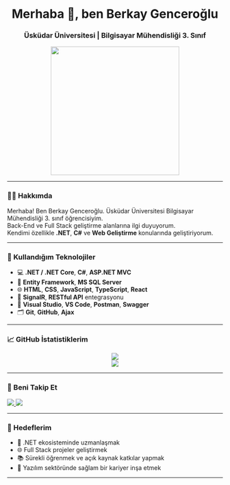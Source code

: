 <h1 align="center">Merhaba 👋, ben Berkay Genceroğlu</h1>
<h3 align="center">Üsküdar Üniversitesi | Bilgisayar Mühendisliği 3. Sınıf</h3>

<p align="center">
  <img src="https://media.giphy.com/media/qgQUggAC3Pfv687qPC/giphy.gif" width="300" />
</p>

---

### 🧑‍💻 Hakkımda

Merhaba! Ben Berkay Genceroğlu. Üsküdar Üniversitesi Bilgisayar Mühendisliği 3. sınıf öğrencisiyim.  
Back-End ve Full Stack geliştirme alanlarına ilgi duyuyorum.  
Kendimi özellikle **.NET**, **C#** ve **Web Geliştirme** konularında geliştiriyorum.

---

### 🚀 Kullandığım Teknolojiler

- 💻 **.NET / .NET Core**, **C#**, **ASP.NET MVC**
- 🧠 **Entity Framework**, **MS SQL Server**
- 🌐 **HTML**, **CSS**, **JavaScript**, **TypeScript**, **React**
- 🔌 **SignalR**, **RESTful API** entegrasyonu
- 🧰 **Visual Studio**, **VS Code**, **Postman**, **Swagger**
- 🗂️ **Git**, **GitHub**, **Ajax**

---

### 📈 GitHub İstatistiklerim

<p align="center">
  <img src="https://github-readme-stats.vercel.app/api?username=BerkayGenceroglu&show_icons=true&theme=radical" />
  <br/>
  <img src="https://github-readme-stats.vercel.app/api/top-langs/?username=BerkayGenceroglu&layout=compact&theme=radical" />
</p>

---

### 🔗 Beni Takip Et

<p align="left">
  <a href="https://www.linkedin.com/in/berkaygenceroglu" target="_blank">
    <img src="https://img.shields.io/badge/LinkedIn-blue?style=for-the-badge&logo=linkedin" />
  </a>
  <a href="mailto:berkaygenceroglu@example.com">
    <img src="https://img.shields.io/badge/Gmail-D14836?style=for-the-badge&logo=gmail&logoColor=white" />
  </a>
</p>

---

### 🎯 Hedeflerim

- 🔭 .NET ekosisteminde uzmanlaşmak  
- 🌐 Full Stack projeler geliştirmek  
- 📚 Sürekli öğrenmek ve açık kaynak katkılar yapmak  
- 💼 Yazılım sektöründe sağlam bir kariyer inşa etmek  

---

